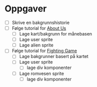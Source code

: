 # Oppgaver

* [ ] Skrive en bakgrunnshistorie
* [ ] Følge tutorial for [About Us](https://youtu.be/Ws_diOlPChs?si=klGSiYpmbRP7CA1A)
    * [ ] Lage kart/bakgrunn for månebasen
    * [ ] Lage user sprite
    * [ ] Lage alien sprite
* [ ] Følge tutorial for [Fighting Game](https://www.youtube.com/watch?v=vyqbNFMDRGQ)
    * [ ] Lage bakgrunner basert på kartet
    * [ ] Lage user sprite
        * [ ] lage div komponenter
    * [ ] Lage romvesen sprite
        * [ ] lage div komponenter